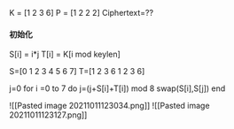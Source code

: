 K = [1 2 3 6]
P = [1 2 2 2]
Ciphertext=??

#### 初始化
S[i] = i*j
T[i] = K[i mod keylen] 

S=[0 1 2 3 4 5 6 7]
T=[1 2 3 6 1 2 3 6]

j=0
for i =0 to 7 do
	j=(j+S[i]+T[i]) mod 8
	swap(S[i],S[j])
end

![[Pasted image 20211011123034.png]]
![[Pasted image 20211011123127.png]]
